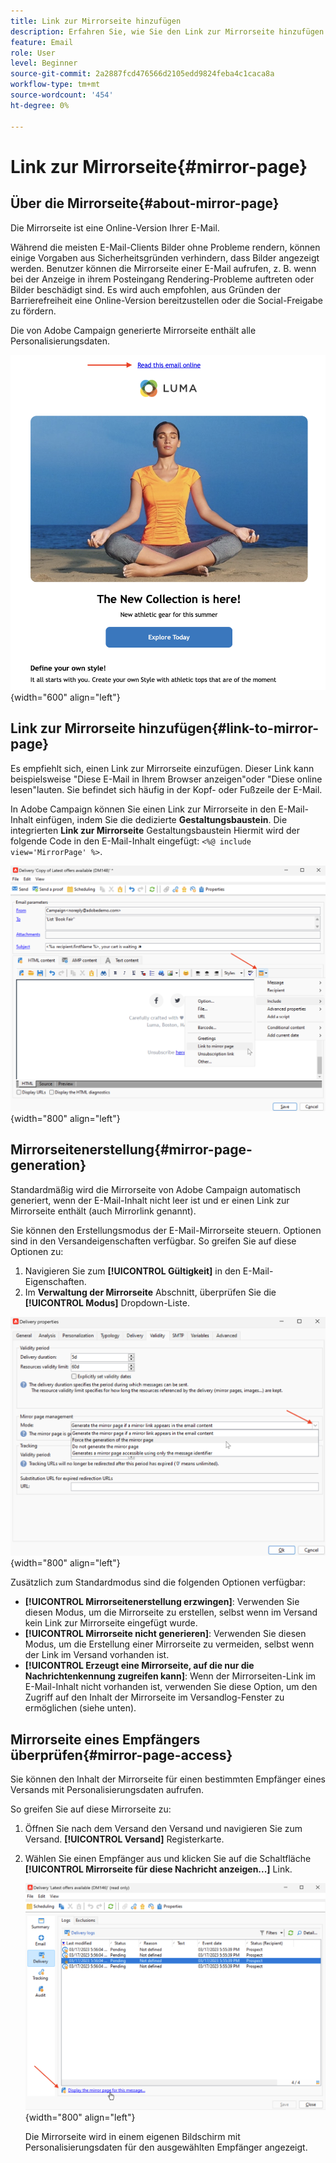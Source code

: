 ```yaml
---
title: Link zur Mirrorseite hinzufügen
description: Erfahren Sie, wie Sie den Link zur Mirrorseite hinzufügen und verwalten
feature: Email
role: User
level: Beginner
source-git-commit: 2a2887fcd476566d2105edd9824feba4c1caca8a
workflow-type: tm+mt
source-wordcount: '454'
ht-degree: 0%

---
```


# Link zur Mirrorseite{#mirror-page}

## Über die Mirrorseite{#about-mirror-page}

Die Mirrorseite ist eine Online-Version Ihrer E-Mail.

Während die meisten E-Mail-Clients Bilder ohne Probleme rendern, können einige Vorgaben aus Sicherheitsgründen verhindern, dass Bilder angezeigt werden. Benutzer können die Mirrorseite einer E-Mail aufrufen, z. B. wenn bei der Anzeige in ihrem Posteingang Rendering-Probleme auftreten oder Bilder beschädigt sind. Es wird auch empfohlen, aus Gründen der Barrierefreiheit eine Online-Version bereitzustellen oder die Social-Freigabe zu fördern.

Die von Adobe Campaign generierte Mirrorseite enthält alle Personalisierungsdaten.

![Spiegellink-Probe](assets/mirror-page-link.png){width="600" align="left"}

## Link zur Mirrorseite hinzufügen{#link-to-mirror-page}

Es empfiehlt sich, einen Link zur Mirrorseite einzufügen. Dieser Link kann beispielsweise &quot;Diese E-Mail in Ihrem Browser anzeigen&quot;oder &quot;Diese online lesen&quot;lauten. Sie befindet sich häufig in der Kopf- oder Fußzeile der E-Mail.

In Adobe Campaign können Sie einen Link zur Mirrorseite in den E-Mail-Inhalt einfügen, indem Sie die dedizierte **Gestaltungsbaustein**. Die integrierten **Link zur Mirrorseite** Gestaltungsbaustein Hiermit wird der folgende Code in den E-Mail-Inhalt eingefügt: `<%@ include view='MirrorPage' %>`.

![](assets/mirror-page-insert.png){width="800" align="left"}


<!--For more on personalization blocks insertion, refer to [Personalization blocks](personalization-blocks.md).-->

## Mirrorseitenerstellung{#mirror-page-generation}

Standardmäßig wird die Mirrorseite von Adobe Campaign automatisch generiert, wenn der E-Mail-Inhalt nicht leer ist und er einen Link zur Mirrorseite enthält (auch Mirrorlink genannt).

Sie können den Erstellungsmodus der E-Mail-Mirrorseite steuern. Optionen sind in den Versandeigenschaften verfügbar. So greifen Sie auf diese Optionen zu:

1. Navigieren Sie zum **[!UICONTROL Gültigkeit]** in den E-Mail-Eigenschaften.
1. Im **Verwaltung der Mirrorseite** Abschnitt, überprüfen Sie die **[!UICONTROL Modus]** Dropdown-Liste.

![](assets/mirror-page-generation.png){width="800" align="left"}

Zusätzlich zum Standardmodus sind die folgenden Optionen verfügbar:

* **[!UICONTROL Mirrorseitenerstellung erzwingen]**: Verwenden Sie diesen Modus, um die Mirrorseite zu erstellen, selbst wenn im Versand kein Link zur Mirrorseite eingefügt wurde.
* **[!UICONTROL Mirrorseite nicht generieren]**: Verwenden Sie diesen Modus, um die Erstellung einer Mirrorseite zu vermeiden, selbst wenn der Link im Versand vorhanden ist.
* **[!UICONTROL Erzeugt eine Mirrorseite, auf die nur die Nachrichtenkennung zugreifen kann]**: Wenn der Mirrorseiten-Link im E-Mail-Inhalt nicht vorhanden ist, verwenden Sie diese Option, um den Zugriff auf den Inhalt der Mirrorseite im Versandlog-Fenster zu ermöglichen (siehe unten).

## Mirrorseite eines Empfängers überprüfen{#mirror-page-access}

Sie können den Inhalt der Mirrorseite für einen bestimmten Empfänger eines Versands mit Personalisierungsdaten aufrufen.

So greifen Sie auf diese Mirrorseite zu:

1. Öffnen Sie nach dem Versand den Versand und navigieren Sie zum Versand. **[!UICONTROL Versand]** Registerkarte.

1. Wählen Sie einen Empfänger aus und klicken Sie auf die Schaltfläche **[!UICONTROL Mirrorseite für diese Nachricht anzeigen...]** Link.

   ![](assets/mirror-page-display.png){width="800" align="left"}

   Die Mirrorseite wird in einem eigenen Bildschirm mit Personalisierungsdaten für den ausgewählten Empfänger angezeigt.

